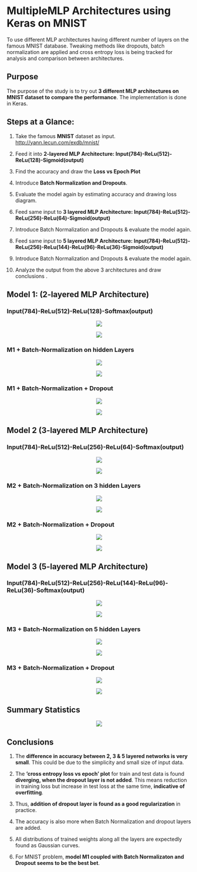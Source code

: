 # MultipleMLP Architectures using Keras on MNIST #

To use different MLP architectures having different number of layers on the famous MNIST database. Tweaking methods like dropouts, batch normalization are applied and cross entropy loss is being tracked for analysis and comparison between architectures.

## Purpose ##

The purpose of the study is to try out **3 different MLP architectures on MNIST dataset to compare the performance**. The implementation is done in Keras.

## Steps at a Glance: ##

1. Take the famous **MNIST** dataset as input. http://yann.lecun.com/exdb/mnist/

2. Feed it into **2-layered MLP Architecture: Input(784)-ReLu(512)-ReLu(128)-Sigmoid(output)**

3. Find the accuracy and draw the **Loss vs Epoch Plot**

4. Introduce **Batch Normalization and Dropouts**.

5. Evaluate the model again by estimating accuracy and drawing loss diagram.

6. Feed same input to **3 layered MLP Architecture: Input(784)-ReLu(512)-ReLu(256)-ReLu(64)-Sigmoid(output)**

7. Introduce Batch Normalization and Dropouts & evaluate the model again.

8. Feed same input to **5 layered MLP Architecture: Input(784)-ReLu(512)-ReLu(256)-ReLu(144)-ReLu(96)-ReLu(36)-Sigmoid(output)**

9. Introduce Batch Normalization and Dropouts & evaluate the model again.

10. Analyze the output from the above 3 architectures and draw conclusions .

## Model 1: (2-layered MLP Architecture) ##

### Input(784)-ReLu(512)-ReLu(128)-Softmax(output) ###

<p align="center">
    <img src="https://github.com/AdroitAnandAI/Multiple-MLP-Architectures-on-MNIST-database-using-Keras/blob/master/images/3.1.1.PNG">
</p>

<p align="center">
    <img src="https://github.com/AdroitAnandAI/Multiple-MLP-Architectures-on-MNIST-database-using-Keras/blob/master/images/3.1.1.2.PNG">
</p>

### M1 + Batch-Normalization on hidden Layers ###

<p align="center">
    <img src="https://github.com/AdroitAnandAI/Multiple-MLP-Architectures-on-MNIST-database-using-Keras/blob/master/images/3.1.2.1.PNG">
</p>

<p align="center">
    <img src="https://github.com/AdroitAnandAI/Multiple-MLP-Architectures-on-MNIST-database-using-Keras/blob/master/images/3.1.2.2.PNG">
</p>

### M1 + Batch-Normalization + Dropout ###

<p align="center">
    <img src="https://github.com/AdroitAnandAI/Multiple-MLP-Architectures-on-MNIST-database-using-Keras/blob/master/images/3.1.3.1.PNG">
</p>

<p align="center">
    <img src="https://github.com/AdroitAnandAI/Multiple-MLP-Architectures-on-MNIST-database-using-Keras/blob/master/images/3.1.3.2.PNG">
</p>

## Model 2 (3-layered MLP Architecture) ##

### Input(784)-ReLu(512)-ReLu(256)-ReLu(64)-Softmax(output) ###

<p align="center">
    <img src="https://github.com/AdroitAnandAI/Multiple-MLP-Architectures-on-MNIST-database-using-Keras/blob/master/images/3.2.2.1.PNG">
</p>

<p align="center">
    <img src="https://github.com/AdroitAnandAI/Multiple-MLP-Architectures-on-MNIST-database-using-Keras/blob/master/images/3.2.2.2.PNG">
</p>

### M2 + Batch-Normalization on 3 hidden Layers ###

<p align="center">
    <img src="https://github.com/AdroitAnandAI/Multiple-MLP-Architectures-on-MNIST-database-using-Keras/blob/master/images/3.2.3.1.PNG">
</p>

<p align="center">
    <img src="https://github.com/AdroitAnandAI/Multiple-MLP-Architectures-on-MNIST-database-using-Keras/blob/master/images/3.2.3.2.PNG">
</p>

### M2 + Batch-Normalization + Dropout ###

<p align="center">
    <img src="https://github.com/AdroitAnandAI/Multiple-MLP-Architectures-on-MNIST-database-using-Keras/blob/master/images/3.2.4.1.PNG">
</p>

<p align="center">
    <img src="https://github.com/AdroitAnandAI/Multiple-MLP-Architectures-on-MNIST-database-using-Keras/blob/master/images/3.2.4.2.PNG">
</p>

## Model 3 (5-layered MLP Architecture) ##

### Input(784)-ReLu(512)-ReLu(256)-ReLu(144)-ReLu(96)-ReLu(36)-Softmax(output) ###

<p align="center">
    <img src="https://github.com/AdroitAnandAI/Multiple-MLP-Architectures-on-MNIST-database-using-Keras/blob/master/images/3.3.2.1.PNG">
</p>

<p align="center">
    <img src="https://github.com/AdroitAnandAI/Multiple-MLP-Architectures-on-MNIST-database-using-Keras/blob/master/images/3.3.2.2.PNG">
</p>

### M3 + Batch-Normalization on 5 hidden Layers ###

<p align="center">
    <img src="https://github.com/AdroitAnandAI/Multiple-MLP-Architectures-on-MNIST-database-using-Keras/blob/master/images/3.3.3.1.PNG">
</p>

<p align="center">
    <img src="https://github.com/AdroitAnandAI/Multiple-MLP-Architectures-on-MNIST-database-using-Keras/blob/master/images/3.3.3.2.PNG">
</p>

### M3 + Batch-Normalization + Dropout ###

<p align="center">
    <img src="https://github.com/AdroitAnandAI/Multiple-MLP-Architectures-on-MNIST-database-using-Keras/blob/master/images/3.3.4.1.PNG">
</p>

<p align="center">
    <img src="https://github.com/AdroitAnandAI/Multiple-MLP-Architectures-on-MNIST-database-using-Keras/blob/master/images/3.3.4.2.PNG">
</p>

## Summary Statistics ##

<p align="center">
    <img src="https://github.com/AdroitAnandAI/Multiple-MLP-Architectures-on-MNIST-database-using-Keras/blob/master/images/4.PNG">
</p>

## Conclusions ##

1. The **difference in accuracy between 2, 3 & 5 layered networks is very small**. This could be due to the simplicity and small size of input data.

2. The **’cross entropy loss vs epoch’ plot** for train and test data is found **diverging, when the dropout layer is not added**. This means reduction in training loss but increase in test loss at the same time, **indicative of overfitting**.

3. Thus, **addition of dropout layer is found as a good regularization** in practice.

4. The accuracy is also more when Batch Normalization and dropout layers are added.

5. All distributions of trained weights along all the layers are expectedly found as Gaussian curves.

6. For MNIST problem, **model M1 coupled with Batch Normalizaton and Dropout seems to be the best bet**.
